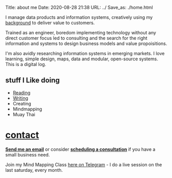 Title: about me
Date: 2020-08-28 21:38
URL: ../
Save_as: ./home.html

I manage data products and information systems, creatively using my [background](https://chunnodu.com/pages/resume.html) to deliver value to customers. 

Trained as an engineer, boredom implementing technology without any direct customer focus led to consulting and the search for the right information and systems to design business models and value propoisitions.

I'm also avidly researching information systems in emerging markets. I love learning, simple design, maps, data and modular, open-source systems. This is a digital log. 

## stuff I Like doing
- [Reading]({tag}/reading)
- [Writing]({index}) 
- Creating
- Mindmapping
- Muay Thai

# [contact](https://chunnodu.com/contact.html)

[**Send me an email**](mailto:chuknnodu@gmail.com) or consider [**scheduling a consultation**](https://calendly.com/chunnodu/small-business-consultation) if you have a small business need. 

Join my Mind Mapping Class [here on Telegram](https://t.me/ajareducation) - I do a live session on the last saturday, every month.
